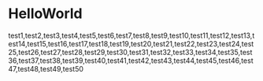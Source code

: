 # HelloWorld

test1,test2,test3,test4,test5,test6,test7,test8,test9,test10,test11,test12,test13,test14,test15,test16,test17,test18,test19,test20,test21,test22,test23,test24,test25,test26,test27,test28,test29,test30,test31,test32,test33,test34,test35,test36,test37,test38,test39,test40,test41,test42,test43,test44,test45,test46,test47,test48,test49,test50

